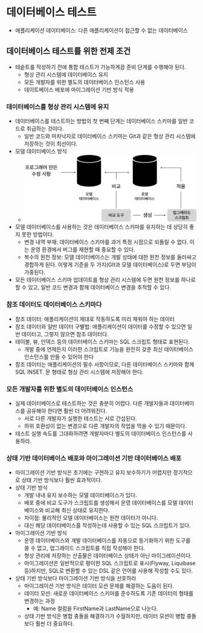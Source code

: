 # 데이터베이스 테스트

- 애플리케이션 데이터베이스: 다른 애플리케이션이 접근할 수 없는 데이터베이스

## 데이터베이스 테스트를 위한 전제 조건

- 테슽트를 작성하기 전에 통합 테스트가 가능하게끔 준비 단계를 수행해야 된다.
	- 형상 관리 시스템에 데이터베이스 유지
	- 모든 개발자를 위한 별도의 데이터베이스 인스턴스 사용
	- 데이트베이스 배포에 마이그레이션 기반 방식 적용

### 데이터베이스를 형상 관리 시스템에 유지

- 데이터베이스를 테스트하는 방법의 첫 번째 단계는 데이터베이스 스키마를 일반 코드로 취급하는 것이다.
	- 일반 코드와 마차낙지로 데이터베이스 스키마는 Git과 같은 형상 관리 시스템에 저장하는 것이 최선이다.
- 모델 데이터베이스 방식
	- ![](assets/Pasted%20image%2020231106112423.png)
- 모델 데이터베이스를 사용하는 것은 데이터베이스 스키마를 유지하는 데 상당히 좋지 못한 방법이다.
	- 변경 내역 부재: 데이터베이스 스키마를 과거 특정 시점으로 되돌릴 수 없다. 이는 운영 환경에서 버그를 재현할 때 중요할 수 있다.
	- 복수의 원천 정보: 모델 데이터베이스는 개발 상태에 대한 원천 정보를 둘러싸고 경합하게 된다. 이렇게 기준을 두 가지(GIt과 모델 데이터베이스)로 두면 부담이 가중된다.
- 모든 데이터베이스 스키마 업데이트를 형상 관리 시스템에 두면 원천 정보를 하나로 할 수 있고, 일반 코드 변경과 함께 데이터베이스 변경을 추적할 수 있다.

### 참조 데이터도 데이터베이스 스키마다

- 참조 데이터: 애플리케이션이 제대로 작동하도록 미리 채워야 하는 데이터
- 참조 데이터와 일반 데이터 구별법: 애플리케이션이 데이터를 수정할 수 있으면 일반 데이터고, 그렇지 않으면 참조 데이터다.
- 테이블, 뷰, 인덱스 등의 데이터베이스 스키마는 SQL 스크립트 형태로 표현된다.
	- 개발 중에 언제든지 이러한 스크립트로 기능을 완전히 갖춘 최신 데이터베이스 인스턴스를 만들 수 있어야 한다
- 참조 데이터는 애플리케이션의 필수 사항이므로, 다른 데이터베이스 스키마와 함께 SQL INSET. 문 형태로 형상 관리 시스템에 저장해야 한다.

### 모든 개발자를 위한 별도의 데이터베이스 인스턴스

- 실제 데이터베이스로 테스트하는 것은 충분히 어렵다. 다른 개발자들과 데이터베이스를 공유해야 한다면 훨씬 더 어려워진다.
	- 서로 다른 개발자가 실행한 테스트는 서로 간섭된다.
	- 하위 호환성이 없는 변경으로 다른 개발자의 작업을 막을 수 있기 때문이다.
- 테스트 실행 속도를 그대화하려면 개발자마다 별도의 데이터베이스 인스턴스를 사용하라.

### 상태 기반 데이터베이스 배포와 마이그레이션 기반 데이터베이스 배포

- 마이그레이션 기반 방식은 초기에는 구현하고 유지 보수하기가 어렵지만 장기적으로 상태 기반 방식보다 훨씬 효과적이다.
- 상태 기반 방식
	- 개발 내내 유지 보수하는 모델 데이터베이스가 있다.
	- 배포 중에 비교 도구가 스크립트를 생성해서 운영 데이터베이스를 모델 데이터베이스와 비교해 최신 상태로 유지한다.
	- 차이점: 물리적인 모델 데이터베이스는 원천 데이터가 아니다.
	- 대신 해당 데이터베이스를 작성하는데 사용할 수 있는 SQL 스크립트가 있다.
- 마이그레이션 기반 방식
	- 운영 데이터베이스와 개발 데이터베이스를 자동으로 동기화하기 위한 도구를 쓸 수 없고, 업그레이드 스크립트를 직접 작성해아 한다.
	- 형상 관리에 저장하는 산출물은 데이터베이스 상태가 아닌 마이그레이션이다.
	- 마이그레이션은 일반적으로 평이한 SQL 스크립트로 표시(Flyway, Liquibase 등)하지만, SQL로 변환할 수 있는 DSL 같은 언어를 사용해 작성할 수도 있다.
- 상태 기반 방식보다 마이그레이션 기반 방식을 선호하라
	- 마이그레이션 기반 방식은 데이터 모션 문제를 해결하는 도움이 된다.
	- 데이터 모션: 새로운 데이터베이스 스키마를 준수하도록 기존 데이터의 형태를 변경하는 과정
		- 예: Name 컬럼을 FirstName과 LastName으로 나눈다.
	- 상태 기반 방식은 병합 충돌을 해결하기가 수월하지만, 데이터 모션이 병합 충돌보다 훨씬 더 중요하다.